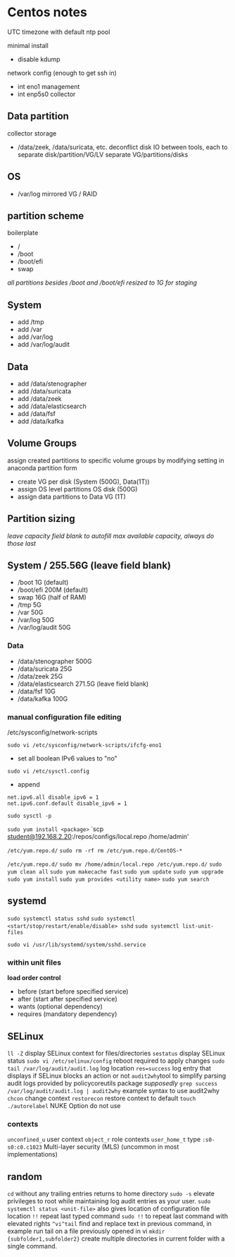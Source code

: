 # Centos notes

UTC timezone with default ntp pool

minimal install

- disable kdump

network config (enough to get ssh in)
- int eno1 management
- int enp5s0 collector


## Data partition
collector storage
- /data/zeek, /data/suricata, etc.
deconflict disk IO between tools, each to separate disk/partition/VG/LV
separate VG/partitions/disks

## OS
- /var/log
mirrored VG / RAID


## partition scheme
boilerplate
- /
- /boot
- /boot/efi
- swap


*all partitions besides /boot and /boot/efi resized to 1G for staging*
## System
- add /tmp
- add /var
- add /var/log
- add /var/log/audit
## Data
- add /data/stenographer
- add /data/suricata
- add /data/zeek
- add /data/elasticsearch
- add /data/fsf
- add /data/kafka


## Volume Groups
assign created partitions to specific volume groups by modifying setting in anaconda partition form

- create VG per disk (System (500G), Data(1T))
- assign OS level partitions OS disk (500G)
- assign data partitions to Data VG (1T)


## Partition sizing
*leave capacity field blank to autofill max available capacity, always do those last*
## System / 255.56G (leave field blank)
- /boot 1G (default)
- /boot/efi 200M (default)
- swap 16G (half of RAM)
- /tmp 5G
- /var 50G
- /var/log 50G
- /var/log/audit 50G
### Data
- /data/stenographer 500G
- /data/suricata 25G
- /data/zeek 25G
- /data/elasticsearch 271.5G (leave field blank)
- /data/fsf 10G
- /data/kafka 100G


### manual configuration file editing

/etc/sysconfig/network-scripts

`sudo vi /etc/sysconfig/network-scripts/ifcfg-eno1`
- set all boolean IPv6 values to "no"

`sudo vi /etc/sysctl.config`
- append
```
net.ipv6.all disable_ipv6 = 1
net.ipv6.conf.default disable_ipv6 = 1
```

`sudo sysctl -p`

`sudo yum install <package>`
`scp student@192.168.2.20:/repos/configs/local.repo /home/admin'

`/etc/yum.repo.d/`
`sudo rm -rf rm /etc/yum.repo.d/CentOS-*`

`/etc/yum.repo.d/`
`sudo mv /home/admin/local.repo /etc/yum.repo.d/`
`sudo yum clean all`
`sudo yum makecache fast`
`sudo yum update`
`sudo yum upgrade`
`sudo yum install`
`sudo yum provides <utility name>`
`sudo yum search`

## systemd
`sudo systemctl status sshd`
`sudo systemctl <start/stop/restart/enable/disable> sshd`
`sudo systemctl list-unit-files`

`sudo vi /usr/lib/systemd/system/sshd.service`

### within unit files
**load order control**
- before (start before specified service)
- after (start after specified service)
- wants (optional dependency)
- requires (mandatory dependency)


## SELinux
`ll -Z` display SELinux context for files/directories
`sestatus` display SELinux status
`sudo vi /etc/selinux/config` reboot required to apply changes
`sudo tail /var/log/audit/audit.log` log location
`res=success` log entry that displays if SELinux blocks an action or not
`audit2why`tool to simplify parsing audit logs provided by policycoreutils package *supposedly*
`grep success /var/log/audit/audit.log | audit2why` example syntax to use audit2why
`chcon` change context
`restorecon` restore context to default
`touch ./autorelabel` NUKE Option do not use

### contexts
`unconfined_u` user context
`object_r` role contexts
`user_home_t` type
`:s0-s0:c0.c1023` Multi-layer security (MLS) (uncommon in most implementations)


## random
`cd` without any trailing entries returns to home directory
`sudo -s` elevate privileges to root while maintaining log audit entries as your user.
`sudo systemctl status <unit-file>` also gives location of configuration file location
`!!` repeat last typed command `sudo !!` to repeat last command with elevated rights
`^vi^tail` find and replace text in previous command, in example run tail on a file previously opened in vi
`mkdir {subfolder1,subfolder2}` create multiple directories in current folder with a single command.

